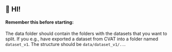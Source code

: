 ## :wave: HI!

#### Remember this before starting:

The data folder should contain the folders with the datasets that you want to split. If you e.g., have exported a dataset from CVAT into a folder named `dataset_v1`. The structure should be `data/dataset_v1/..`.